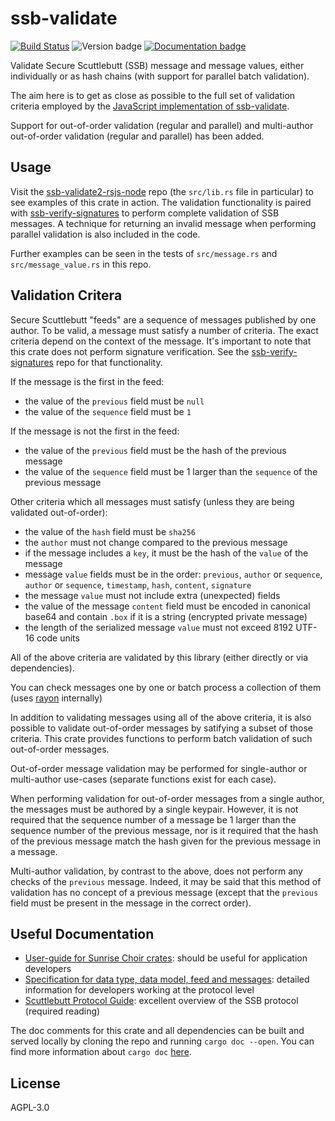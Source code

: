 # ssb-validate

[![Build Status](https://travis-ci.org/github/sunrise-choir/ssb-validate.svg?branch=master)](https://travis-ci.org/github/sunrise-choir/ssb-validate) ![Version badge](https://img.shields.io/badge/version-1.4.0-blue.svg) [![Documentation badge](https://img.shields.io/badge/rust-docs-blue)](https://sunrise-choir.github.io/ssb-validate/ssb_validate/index.html)

Validate Secure Scuttlebutt (SSB) message and message values, either individually or as hash chains (with support for parallel batch validation).

The aim here is to get as close as possible to the full set of validation criteria employed by the [JavaScript implementation of ssb-validate](https://github.com/ssb-js/ssb-validate).

Support for out-of-order validation (regular and parallel) and multi-author out-of-order validation (regular and parallel) has been added.

## Usage

Visit the [ssb-validate2-rsjs-node](https://github.com/ssb-ngi-pointer/ssb-validate2-rsjs-node) repo (the `src/lib.rs` file in particular) to see examples of this crate in action. The validation functionality is paired with [ssb-verify-signatures](https://github.com/sunrise-choir/ssb-verify-signatures) to perform complete validation of SSB messages. A technique for returning an invalid message when performing parallel validation is also included in the code.

Further examples can be seen in the tests of `src/message.rs` and `src/message_value.rs` in this repo.

## Validation Critera

Secure Scuttlebutt "feeds" are a sequence of messages published by one author. To be valid, a message must satisfy a number of criteria. The exact criteria depend on the context of the message. It's important to note that this crate does not perform signature verification. See the [ssb-verify-signatures](https://github.com/sunrise-choir/ssb-verify-signatures) repo for that functionality.

If the message is the first in the feed:

 - the value of the `previous` field must be `null`
 - the value of the `sequence` field must be `1`

If the message is not the first in the feed:

 - the value of the `previous` field must be the hash of the previous message
 - the value of the `sequence` field must be 1 larger than the `sequence` of the previous message

Other criteria which all messages must satisfy (unless they are being validated out-of-order):

 - the value of the `hash` field must be `sha256`
 - the `author` must not change compared to the previous message
 - if the message includes a `key`, it must be the hash of the `value` of the message
 - message `value` fields must be in the order: `previous`, `author` or `sequence`, `author` or `sequence`, `timestamp`, `hash`, `content`, `signature`
 - the message `value` must not include extra (unexpected) fields
 - the value of the message `content` field must be encoded in canonical base64 and contain `.box` if it is a string (encrypted private message)
 - the length of the serialized message `value` must not exceed 8192 UTF-16 code units

All of the above criteria are validated by this library (either directly or via dependencies).

You can check messages one by one or batch process a collection of them (uses [rayon](https://docs.rs/rayon/1.2.0/rayon/index.html) internally)

In addition to validating messages using all of the above criteria, it is also possible to validate out-of-order messages by satifying a subset of those criteria. This crate provides functions to perform batch validation of such out-of-order messages.

Out-of-order message validation may be performed for single-author or multi-author use-cases (separate functions exist for each case).

When performing validation for out-of-order messages from a single author, the messages must be authored by a single keypair. However, it is not required that the sequence number of a message be 1 larger than the sequence number of the previous message, nor is it required that the hash of the previous message match the hash given for the previous message in a message.

Multi-author validation, by contrast to the above, does not perform any checks of the `previous` message. Indeed, it may be said that this method of validation has no concept of a previous message (except that the `previous` field must be present in the message in the correct order).

## Useful Documentation

 - [User-guide for Sunrise Choir crates](https://dev.scuttlebutt.nz/#/rust/sunrise-choir): should be useful for application developers
 - [Specification for data type, data model, feed and messages](https://spec.scuttlebutt.nz/): detailed information for developers working at the protocol level
 - [Scuttlebutt Protocol Guide](https://ssbc.github.io/scuttlebutt-protocol-guide/index.html): excellent overview of the SSB protocol (required reading)

The doc comments for this crate and all dependencies can be built and served locally by cloning the repo and running `cargo doc --open`. You can find more information about `cargo doc` [here](https://doc.rust-lang.org/cargo/commands/cargo-doc.html).

## License

AGPL-3.0

